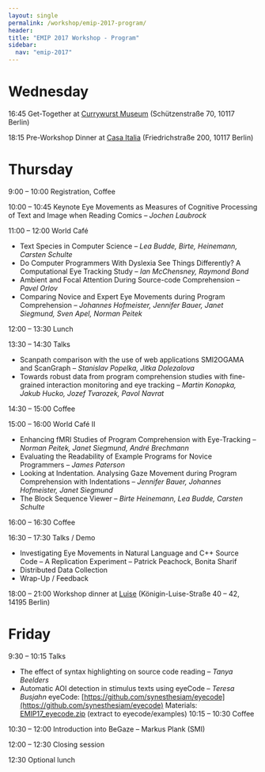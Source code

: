 ```yaml
---
layout: single
permalink: /workshop/emip-2017-program/
header:
title: "EMIP 2017 Workshop - Program"
sidebar:
  nav: "emip-2017"
---
```

# Wednesday
16:45 Get-Together at [Currywurst Museum](http://currywurstmuseum.com/en/?noredirect=en_US) (Schützenstraße 70, 10117 Berlin)

18:15 Pre-Workshop Dinner at [Casa Italia](http://www.casaitalia-berlin.de/en/restaurant/check-point-charlie-berlin-germany.html) (Friedrichstraße 200, 10117 Berlin)

# Thursday
9:00 – 10:00 Registration, Coffee

10:00 – 10:45 Keynote
Eye Movements as Measures of Cognitive Processing of Text and Image when Reading Comics – *Jochen Laubrock*

11:00 – 12:00 World Café

- Text Species in Computer Science – *Lea Budde, Birte, Heinemann, Carsten Schulte*
- Do Computer Programmers With Dyslexia See Things Differently? A Computational Eye Tracking Study – *Ian McChensney, Raymond Bond*
- Ambient and Focal Attention During Source-code Comprehension – *Pavel Orlov*
- Comparing Novice and Expert Eye Movements during Program Comprehension – *Johannes Hofmeister, Jennifer Bauer, Janet Siegmund, Sven Apel, Norman Peitek*

12:00 – 13:30 Lunch

13:30 – 14:30 Talks

- Scanpath comparison with the use of web applications SMI2OGAMA and ScanGraph – *Stanislav Popelka, Jitka Dolezalova*
- Towards robust data from program comprehension studies with fine-grained interaction monitoring and eye tracking – *Martin Konopka, Jakub Hucko, Jozef Tvarozek, Pavol Navrat*

14:30 – 15:00 Coffee

15:00 – 16:00 World Café II

- Enhancing fMRI Studies of Program Comprehension with Eye-Tracking – *Norman Peitek, Janet Siegmund, André Brechmann*
- Evaluating the Readability of Example Programs for Novice Programmers – *James Paterson*
- Looking at Indentation. Analysing Gaze Movement during Program Comprehension with Indentations – *Jennifer Bauer, Johannes Hofmeister, Janet Siegmund*
- The Block Sequence Viewer – *Birte Heinemann, Lea Budde, Carsten Schulte*

16:00 – 16:30 Coffee

16:30 – 17:30 Talks / Demo

- Investigating Eye Movements in Natural Language and C++ Source Code – A Replication Experiment – Patrick Peachock, Bonita Sharif
- Distributed Data Collection
- Wrap-Up / Feedback

18:00 – 21:00 Workshop dinner at [Luise](http://luise-dahlem.de/) (Königin-Luise-Straße 40 – 42, 14195 Berlin)

# Friday
9:30 – 10:15 Talks

- The effect of syntax highlighting on source code reading – *Tanya Beelders*
- Automatic AOI detection in stimulus texts using eyeCode – *Teresa Busjahn*
eyeCode: [https://github.com/synesthesiam/eyecode](https://github.com/synesthesiam/eyecode)
Materials: [EMIP17_eyecode.zip](/assets/EMIP17_eyecode.zip) (extract to eyecode/examples)
10:15 – 10:30 Coffee

10:30 – 12:00 Introduction into BeGaze – Markus Plank (SMI)

12:00 – 12:30 Closing session

12:30 Optional lunch